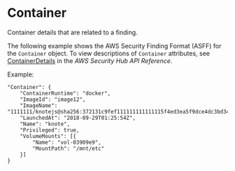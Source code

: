 # Container<a name="asff-resourcedetails-container"></a>

Container details that are related to a finding\. 

The following example shows the AWS Security Finding Format \(ASFF\) for the `Container` object\. To view descriptions of `Container` attributes, see [ContainerDetails](https://docs.aws.amazon.com/securityhub/1.0/APIReference/API_ContainerDetails.html) in the *AWS Security Hub API Reference*\.

Example:

```
"Container": {
    "ContainerRuntime": "docker",
    "ImageId": "image12",
    "ImageName": "1111111/knotejs@sha256:372131c9fef111111111111115f4ed3ea5f9dce4dc3bd34ce21846588a3",
    "LaunchedAt": "2018-09-29T01:25:54Z",
    "Name": "knote",
    "Privileged": true,
    "VolumeMounts": [{
        "Name": "vol-03909e9",
        "MountPath": "/mnt/etc"
    }]
}
```